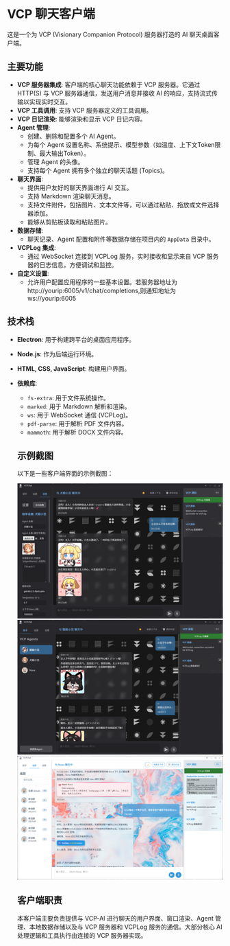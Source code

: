 # VCP 聊天客户端

这是一个为 VCP (Visionary Companion Protocol) 服务器打造的 AI 聊天桌面客户端。

## 主要功能

*   **VCP 服务器集成**: 客户端的核心聊天功能依赖于 VCP 服务器。它通过 HTTP(S) 与 VCP 服务器通信，发送用户消息并接收 AI 的响应，支持流式传输以实现实时交互。
*   **VCP 工具调用**: 支持 VCP 服务器定义的工具调用。
*   **VCP 日记渲染**: 能够渲染和显示 VCP 日记内容。
*   **Agent 管理**:
    *   创建、删除和配置多个 AI Agent。
    *   为每个 Agent 设置名称、系统提示、模型参数（如温度、上下文Token限制、最大输出Token）。
    *   管理 Agent 的头像。
    *   支持每个 Agent 拥有多个独立的聊天话题 (Topics)。
*   **聊天界面**:
    *   提供用户友好的聊天界面进行 AI 交互。
    *   支持 Markdown 渲染聊天消息。
    *   支持文件附件，包括图片、文本文件等，可以通过粘贴、拖放或文件选择器添加。
    *   能够从剪贴板读取和粘贴图片。
*   **数据存储**:
    *   聊天记录、Agent 配置和附件等数据存储在项目内的 `AppData` 目录中。
*   **VCPLog 集成**:
    *   通过 WebSocket 连接到 VCPLog 服务，实时接收和显示来自 VCP 服务器的日志信息，方便调试和监控。
*   **自定义设置**:
    *   允许用户配置应用程序的一些基本设置。若服务器地址为 http://yourip:6005/v1/chat/completions,则通知地址为 ws://yourip:6005

## 技术栈

*   **Electron**: 用于构建跨平台的桌面应用程序。
*   **Node.js**: 作为后端运行环境。
*   **HTML, CSS, JavaScript**: 构建用户界面。
*   **依赖库**:
    *   `fs-extra`: 用于文件系统操作。
    *   `marked`: 用于 Markdown 解析和渲染。
    *   `ws`: 用于 WebSocket 通信 (VCPLog)。
    *   `pdf-parse`: 用于解析 PDF 文件内容。
    *   `mammoth`: 用于解析 DOCX 文件内容。
    
    ## 示例截图
    
    以下是一些客户端界面的示例截图：
    
    ![示例图1](assets/E1.jpg)
    ![示例图2](assets/E2.jpg)
    ![示例图3](assets/E3.jpg)
    
    ## 客户端职责
    
    本客户端主要负责提供与 VCP-AI 进行聊天的用户界面、窗口渲染、Agent 管理、本地数据存储以及与 VCP 服务器和 VCPLog 服务的通信。大部分核心 AI 处理逻辑和工具执行由连接的 VCP 服务器实现。
